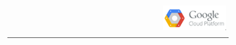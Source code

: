 


<div style="width: 150px; float: right">

  <img src="../images/gcp-sm.png">

</div>

<div style="clear: both;"></div>


---